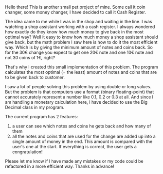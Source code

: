Hello there! This is another small pet project of mine. Some call it coin changer, some money changer, I have decided to call it Cash Register.

The idea came to me while I was in the shop and waiting in the line. I was watching a shop assistant working with a cash register. I always wondered how exactly do they know how much money to give back in the most optimal way? 
Well it easy to know how much money a shop assistant should give back, but the math problem I saw here is how to do it the most efficient way. Which is by giving the minimum amount of notes and coins back. So for the 30€ change you expect to get one 20€ note and one 10€ note and not 30 coins of 1€, right?

That's why I created this small implementation of this problem. The program calculates the most optimal (= the least) amount of notes and coins that are to be given back to customer.

I saw a lot of people solving this problem by using double or long values. But the problem is that computers use a format (binary floating-point) that cannot accurately represent a number like 0.1, 0.2 or 0.3 at all. And since I am handling a monetary calculation here, I have decided to use the Big Decimal class in my program. 

The current program has 2 features:

1. a user can see which notes and coins he gets back and how many of them
2. all the notes and coins that are used for the change are added up into a single amount of money in the end. This amount is compared with the user's one at the start. If everything is correct, the user gets a congratulation!


Please let me know if I have made any mistakes or my code could be refactored in a more efficient way. Thanks in advance!
